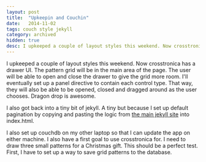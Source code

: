 ```yaml
---
layout: post
title:  "Upkeepin and Couchin"
date:   2014-11-02
tags: couch style jekyll
category: archived
hidden: true
desc: I upkeeped a couple of layout styles this weekend. Now crosstronica has a drawer UI. The pattern grid will be in the main area of the page. The user will be able to open and close the drawer to give the grid more room.
---
```


I upkeeped a couple of layout styles this weekend. Now crosstronica has a drawer UI. The pattern grid will be in the main area of the page. The user will be able to open and close the drawer to give the grid more room. I'll eventually set up a panel directive to contain each control type. That way, they will also be able to be opened, closed and dragged around as the user chooses. Dragon drop is awesome.

I also got back into a tiny bit of jekyll. A tiny but because I set up default pagination by copying and pasting the logic from [the main jekyll site][jekyll-site] into index.html.

I also set up couchdb on my other laptop so that I can update the app on either machine. I also have a first goal to use crosstronica for. I need to draw three small patterns for a Christmas gift. This should be a perfect test. First, I have to set up a way to save grid patterns to the database.


[jekyll-site]: http://jekyllrb.com/
